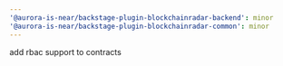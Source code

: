 ```yaml
---
'@aurora-is-near/backstage-plugin-blockchainradar-backend': minor
'@aurora-is-near/backstage-plugin-blockchainradar-common': minor
---
```


add rbac support to contracts

